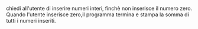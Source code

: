 chiedi all'utente di inserire numeri interi‚ finchè non inserisce il
numero zero. Quando l'utente inserisce zero,il programma termina e
stampa la somma di tutti i numeri inseriti.